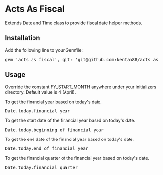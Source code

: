 Acts As Fiscal
======
Extends Date and Time class to provide fiscal date helper methods.

Installation
------
Add the following line to your Gemfile:

<pre>
gem 'acts_as_fiscal', git: 'git@github.com:kentan88/acts_as_fiscal.git'
</pre>

Usage
------
Override the constant FY_START_MONTH anywhere under your initializers directory. Default value is 4 (April).


To get the financial year based on today's date.

<pre>
Date.today.financial_year
</pre>

To get the start date of the financial year based on today's date.

<pre>
Date.today.beginning_of_financial_year
</pre>

To get the end date of the financial year based on today's date.

<pre>
Date.today.end_of_financial_year
</pre>

To get the financial quarter of the financial year based on today's date.

<pre>
Date.today.financial_quarter
</pre>
